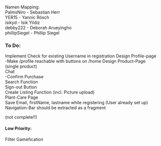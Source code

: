Namen Mapping:  
PalmsNiro - Sebastian Herr  
YER15 - Yannic Rösch  
isikyd - Isik Yildiz  
debby222 - Deborah Arueyingho  
phillipSiegel - Phillip Siegel


### To Do:

Implement Check for existing Username in registration
Design Profile-page  
-Make /profile reachable with buttons on /home
Design Product-Page (single product)  
Chat  
-Confirm Purchase  
Search Function  
Sign-out Button  
Create Listing Function (incl. Picture upload)  
Plant-Care Page  
Save Email, firstName, lastname while registering (User already set up)  
Navigation-Bar should be extracted as a fragment

(not complete!!)


#### Low Priority:

Filter
Gamefication
